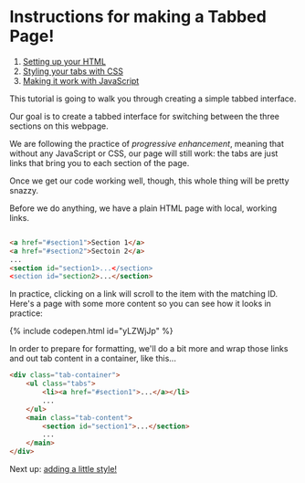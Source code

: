 # Instructions for making a Tabbed Page!  

1. [Setting up your HTML](./index.md)
2. [Styling your tabs with CSS](./1-style.md)
3. [Making it work with JavaScript](./2-javascript.md)

This tutorial is going to walk you through creating a simple tabbed interface.

Our goal is to create a tabbed interface for switching between the three sections on this webpage.

We are following the practice of *progressive enhancement*, meaning that without any JavaScript or CSS, our page will still work: the tabs are just links that bring you to each section of the page.

Once we get our code working well, though, this whole thing will be pretty snazzy.

Before we do anything, we have a plain HTML page with local, working links.

```html

<a href="#section1">Section 1</a>
<a href="#section2">Sectoin 2</a>
...
<section id="section1>...</section>
<section id="section2>...</section>
```

In practice, clicking on a link will scroll to the item with the matching ID. Here's a page with some more content
so you can see how it looks in practice:

{% include codepen.html id="yLZWjJp" %}

In order to prepare for formatting, we'll do a bit more and wrap those links and out tab content in a container, like this...

```html
<div class="tab-container">
    <ul class="tabs">
        <li><a href="#section1">...</a></li>
        ...
    </ul>
    <main class="tab-content">
        <section id="section1">...</section>
        ...
    </main>
</div>
```

Next up: [adding a little style!](./1-style.md)

